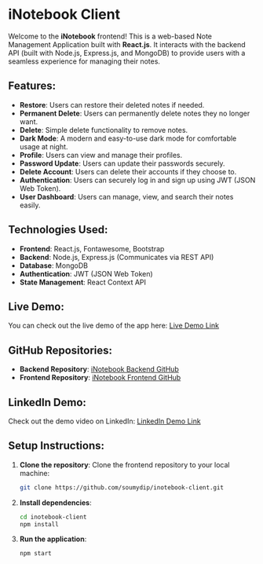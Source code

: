 # iNotebook Client

Welcome to the **iNotebook** frontend! This is a web-based Note Management Application built with **React.js**. It interacts with the backend API (built with Node.js, Express.js, and MongoDB) to provide users with a seamless experience for managing their notes.

## Features:
- **Restore**: Users can restore their deleted notes if needed.
- **Permanent Delete**: Users can permanently delete notes they no longer want.
- **Delete**: Simple delete functionality to remove notes.
- **Dark Mode**: A modern and easy-to-use dark mode for comfortable usage at night.
- **Profile**: Users can view and manage their profiles.
- **Password Update**: Users can update their passwords securely.
- **Delete Account**: Users can delete their accounts if they choose to.
- **Authentication**: Users can securely log in and sign up using JWT (JSON Web Token).
- **User Dashboard**: Users can manage, view, and search their notes easily.

## Technologies Used:
- **Frontend**: React.js, Fontawesome, Bootstrap
- **Backend**: Node.js, Express.js (Communicates via REST API)
- **Database**: MongoDB
- **Authentication**: JWT (JSON Web Token)
- **State Management**: React Context API

## Live Demo:
You can check out the live demo of the app here: 
[Live Demo Link](your-live-demo-link.com)

## GitHub Repositories:
- **Backend Repository**: [iNotebook Backend GitHub](https://github.com/your-username/iNotebook-backend)
- **Frontend Repository**: [iNotebook Frontend GitHub](https://github.com/your-username/iNotebook-frontend)

## LinkedIn Demo:
Check out the demo video on LinkedIn: [LinkedIn Demo Link](https://www.linkedin.com/in/your-profile-link)

## Setup Instructions:
1. **Clone the repository**: Clone the frontend repository to your local machine:
    ```bash
    git clone https://github.com/soumydip/inotebook-client.git
    ```

2. **Install dependencies**: 
    ```bash
    cd inotebook-client
    npm install
    ```

3. **Run the application**:
    ```bash
    npm start
    ```
